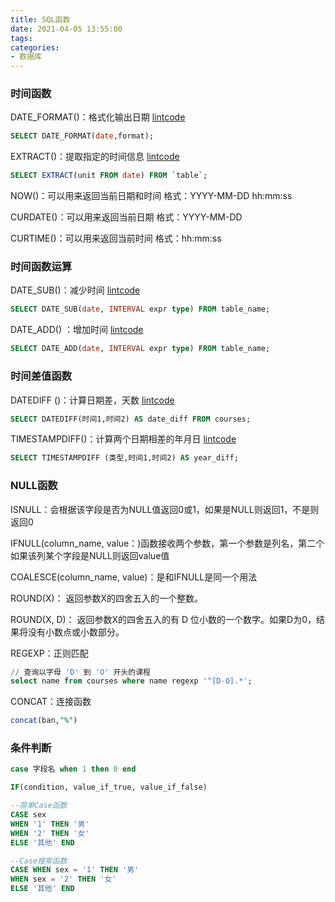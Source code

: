 ```yaml
---
title: SQL函数
date: 2021-04-05 13:55:00
tags:
categories:
- 数据库
---
```


### 时间函数

DATE_FORMAT()：格式化输出日期 [lintcode](https://www.lintcode.com/learning/32/1779)

```sql
SELECT DATE_FORMAT(date,format);
```

EXTRACT()：提取指定的时间信息 [lintcode](https://www.lintcode.com/learning/32/1842)

```sql
SELECT EXTRACT(unit FROM date) FROM `table`;
```

NOW()：可以用来返回当前日期和时间 格式：YYYY-MM-DD hh:mm:ss

CURDATE()：可以用来返回当前日期 格式：YYYY-MM-DD

CURTIME()：可以用来返回当前时间 格式：hh:mm:ss

### 时间函数运算

DATE_SUB()：减少时间 [lintcode](https://www.lintcode.com/learning/34/1815)

```sql
SELECT DATE_SUB(date, INTERVAL expr type) FROM table_name;
```

DATE_ADD() ：增加时间 [lintcode](https://www.lintcode.com/learning/34/1814)

```sql
SELECT DATE_ADD(date, INTERVAL expr type) FROM table_name;
```

### 时间差值函数

DATEDIFF ()：计算日期差，天数 [lintcode](https://www.lintcode.com/learning/32/1777)

```sql
SELECT DATEDIFF(时间1,时间2) AS date_diff FROM courses;
```

TIMESTAMPDIFF()：计算两个日期相差的年月日 [lintcode](https://www.lintcode.com/learning/32/1777)

```sql
SELECT TIMESTAMPDIFF (类型,时间1,时间2) AS year_diff;
```

### NULL函数

ISNULL：会根据该字段是否为NULL值返回0或1，如果是NULL则返回1，不是则返回0

IFNULL(column_name, value：)函数接收两个参数，第一个参数是列名，第二个如果该列某个字段是NULL则返回value值

COALESCE(column_name, value)：是和IFNULL是同一个用法

ROUND(X)： 返回参数X的四舍五入的一个整数。

ROUND(X, D)： 返回参数X的四舍五入的有 D 位小数的一个数字。如果D为0，结果将没有小数点或小数部分。

REGEXP：正则匹配

```sql
// 查询以字母 'D' 到 'O' 开头的课程
select name from courses where name regexp '^[D-O].*';
```

CONCAT：连接函数

```sql
concat(ban,"%")
```

### 条件判断

```sql
case 字段名 when 1 then 0 end

IF(condition, value_if_true, value_if_false)
```

```sql
--简单Case函数
CASE sex
WHEN '1' THEN '男'
WHEN '2' THEN '女'
ELSE '其他' END

--Case搜索函数
CASE WHEN sex = '1' THEN '男'
WHEN sex = '2' THEN '女'
ELSE '其他' END
```